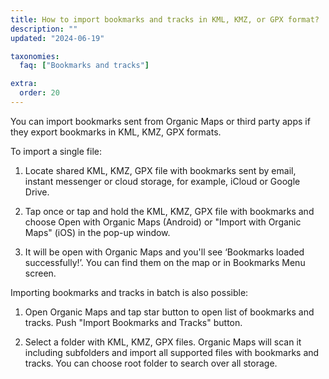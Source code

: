 ```yaml
---
title: How to import bookmarks and tracks in KML, KMZ, or GPX format?
description: ""
updated: "2024-06-19"

taxonomies:
  faq: ["Bookmarks and tracks"]

extra:
  order: 20
---
```


You can import bookmarks sent from Organic Maps or third party apps if they export bookmarks in KML, KMZ, GPX formats.

To import a single file:

1. Locate shared KML, KMZ, GPX file with bookmarks sent by email, instant messenger or cloud storage, for example, iCloud or Google Drive.

2. Tap once or tap and hold the KML, KMZ, GPX file with bookmarks and choose Open with Organic Maps (Android) or "Import with Organic Maps" (iOS) in the pop-up window.

3. It will be open with Organic Maps and you'll see ‘Bookmarks loaded successfully!’. You can find them on the map or in Bookmarks Menu screen.

Importing bookmarks and tracks in batch is also possible:

1. Open Organic Maps and tap star button to open list of bookmarks and tracks. Push "Import Bookmarks and Tracks" button.

2. Select a folder with KML, KMZ, GPX files. Organic Maps will scan it including subfolders and import all supported files with bookmarks and tracks. You can choose root folder to search over all storage.
